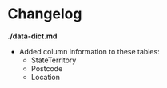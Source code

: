 # Changelog

**./data-dict.md**
* Added column information to these tables:
	* StateTerritory
	* Postcode
	* Location